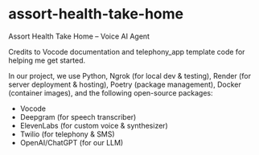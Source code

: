# assort-health-take-home
Assort Health Take Home – Voice AI Agent

Credits to Vocode documentation and telephony_app template code for helping me get started.

In our project, we use Python, Ngrok (for local dev & testing), Render (for server deployment & hosting), Poetry (package management), Docker (container images), and the following open-source packages:
- Vocode
- Deepgram (for speech transcriber)
- ElevenLabs (for custom voice & synthesizer)
- Twilio (for telephony & SMS)
- OpenAI/ChatGPT (for our LLM)

